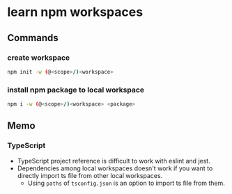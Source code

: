 # learn npm workspaces

## Commands

### create workspace

```bash
npm init -w (@<scope>/)<workspace>
```

### install npm package to local workspace

```bash
npm i -w (@<scope>/)<workspace> <package>
```

## Memo

### TypeScript

- TypeScript project reference is difficult to work with eslint and jest.
- Dependencies among local workspaces doesn't work if you want to directly import ts file from other local workspaces.
  - Using `paths` of `tsconfig.json` is an option to import ts file from them.
